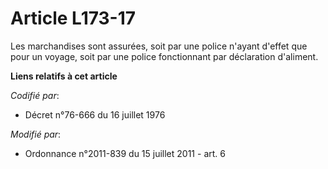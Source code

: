 # Article L173-17

Les marchandises sont assurées, soit par une police n'ayant d'effet que pour un voyage, soit par une police fonctionnant par
déclaration d'aliment.

**Liens relatifs à cet article**

_Codifié par_:

  - Décret n°76-666 du 16 juillet 1976

_Modifié par_:

  - Ordonnance n°2011-839 du 15 juillet 2011 - art. 6
